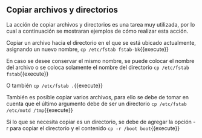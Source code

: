 ## Copiar archivos y directorios

La acción de copiar archivos y directorios es una tarea muy utilizada, por lo cual a continuación se mostraran ejemplos de cómo realizar esta acción.

Copiar un archivo hacia el directorio en el que se está ubicado actualmente, asignando un nuevo nombre, 
`cp /etc/fstab fstab-bk`{{execute}}

En caso se desee conservar el mismo nombre, se puede colocar el nombre del archivo o se coloca solamente el nombre del directorio
`cp /etc/fstab fstab`{{execute}}

O también
`cp /etc/fstab .`{{execute}}

También es posible copiar varios archivos, para ello se debe de tomar en cuenta que el último argumento debe de ser un directorio
`cp /etc/fstab /etc/motd /tmp`{{execute}}

Si lo que se necesita copiar es un directorio, se debe de agregar la opción -r para copiar el directorio y el contenido
`cp -r /boot boot`{{execute}}
